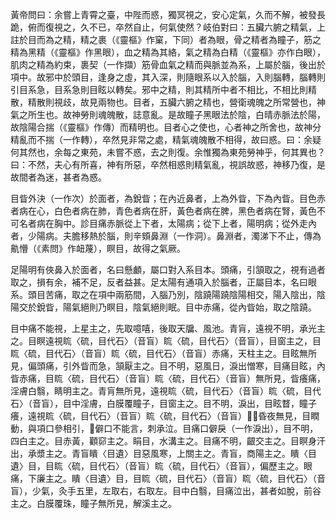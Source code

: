 黃帝問曰：余嘗上青霄之臺，中陛而惑，獨冥視之，安心定氣，久而不解，被發長跪，俯而復視之，久不已，卒然自止，何氣使然？岐伯對曰：五臟六腑之精氣，上註於目而為之精，精之裹（《靈樞》作窠，下同）者為眼，骨之精者為瞳子，筋之精為黑精（《靈樞》作黑眼），血之精為其絡，氣之精為白精（《靈樞》亦作白眼），肌肉之精為約束，裹契（一作擷）筋骨血氣之精而與脈並為系，上屬於腦，後出於項中。故邪中於頭目，逢身之虛，其入深，則隨眼系以入於腦，入則腦轉，腦轉則引目系急，目系急則目眩以轉矣。邪中之精，則其精所中者不相比，不相比則精散，精散則視歧，故見兩物也。目者，五臟六腑之精也，營衛魂魄之所常營也，神氣之所生也。故神勞則魂魄散，誌意亂。是故瞳子黑眼法於陰，白晴赤脈法於陽，故陰陽合揣（《靈樞》作傳）而精明也。目者心之使也，心者神之所舍也，故神分精亂而不揣（一作轉），卒然見非常之處，精氣魂魄散不相得，故曰惑。曰：余疑何其然也，余每之東苑，未嘗不惑，去之則復。余惟獨為東苑勞神乎，何其異也？曰：不然，夫心有所喜，神有所惡，卒然相惑則精氣亂，視誤故惑，神移乃復，是故間者為迷，甚者為惑。

目眥外決（一作次）於面者，為銳眥；在內近鼻者，上為外眥，下為內眥。目色赤者病在心，白色者病在肺，青色者病在肝，黃色者病在脾，黑色者病在腎，黃色不可名者病在胸中。診目痛赤脈從上下者，太陽病；從下上者，陽明病；從外走內者，少陽病。夫膽移熱於腦，則辛頞鼻淵（一作洞）。鼻淵者，濁涕下不止，傳為鼽懵（《素問》作衄蔑），瞑目，故得之氣厥。

足陽明有俠鼻入於面者，名曰懸顱，屬口對入系目本。頭痛，引頷取之，視有過者取之，損有余，補不足，反者益甚。足太陽有通項入於腦者，正屬目本，名曰眼系。頭目苦痛，取之在項中兩筋間，入腦乃別，陰蹺陽蹺陰陽相交，陽入陰出，陰陽交於銳眥，陽氣絕則乃瞑目，陰氣絕則眠。目中赤痛，從內眥始，取之陰蹺。

目中痛不能視，上星主之，先取噫嘻，後取天牖、風池。青肓，遠視不明，承光主之。目瞑遠視䀮〈硫，目代石〉（音盲）䀮〈硫，目代石〉（音盲），目窗主之，目䀮〈硫，目代石〉（音盲）䀮〈硫，目代石〉（音盲）赤痛，天柱主之。目眩無所見，偏頭痛，引外眥而急，頷厭主之。目不明，惡風日，淚出憎寒，目痛目眩，內眥赤痛，目䀮〈硫，目代石〉（音盲）䀮〈硫，目代石〉（音盲）無所見，眥癢痛，淫膚白翳，睛明主之。青肓無所見，遠視䀮〈硫，目代石〉（音盲）䀮〈硫，目代石〉（音盲），目中淫膚，白膜覆瞳子，目窗主之。目不明，淚出，目眩瞀，瞳子癢，遠視䀮〈硫，目代石〉（音盲）䀮〈硫，目代石〉（音盲），昏夜無見，目瞤動，與項口參相引，僻口不能言，刺承泣。目痛口僻戾（一作淚出），目不明，四白主之。目赤黃，顴窌主之。睊目，水溝主之。目痛不明，齦交主之。目瞑身汗出，承漿主之。青盲瞶〈目遺〉目惡風寒，上關主之。青盲，商陽主之。瞶〈目遺〉目，目䀮〈硫，目代石〉（音盲）䀮〈硫，目代石〉（音盲），偏歷主之。眼痛，下廉主之。瞶〈目遺〉目，目䀮〈硫，目代石〉（音盲）䀮〈硫，目代石〉（音盲），少氣，灸手五里，左取右，右取左。目中白翳，目痛泣出，甚者如脫，前谷主之。白膜覆珠，瞳子無所見，解溪主之。